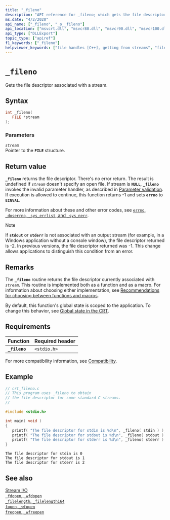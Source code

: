 ```yaml
---
title: "_fileno"
description: "API reference for _fileno; which gets the file descriptor associated with a stream."
ms.date: "4/2/2020"
api_name: ["_fileno", "_o__fileno"]
api_location: ["msvcrt.dll", "msvcr80.dll", "msvcr90.dll", "msvcr100.dll", "msvcr100_clr0400.dll", "msvcr110.dll", "msvcr110_clr0400.dll", "msvcr120.dll", "msvcr120_clr0400.dll", "ucrtbase.dll", "api-ms-win-crt-stdio-l1-1-0.dll", "api-ms-win-crt-private-l1-1-0.dll"]
api_type: ["DLLExport"]
topic_type: ["apiref"]
f1_keywords: ["_fileno"]
helpviewer_keywords: ["file handles [C++], getting from streams", "fileno function", "_fileno function", "streams, getting file handles"]
---
```

# `_fileno`

Gets the file descriptor associated with a stream.

## Syntax

```C
int _fileno(
   FILE *stream
);
```

### Parameters

*`stream`*\
Pointer to the **`FILE`** structure.

## Return value

**`_fileno`** returns the file descriptor. There's no error return. The result is undefined if *`stream`* doesn't specify an open file. If stream is **`NULL`**, **`_fileno`** invokes the invalid parameter handler, as described in [Parameter validation](../parameter-validation.md). If execution is allowed to continue, this function returns -1 and sets **`errno`** to **`EINVAL`**.

For more information about these and other error codes, see [`errno`, `_doserrno`, `_sys_errlist`, and `_sys_nerr`](../errno-doserrno-sys-errlist-and-sys-nerr.md).

> [!NOTE]
> If **`stdout`** or **`stderr`** is not associated with an output stream (for example, in a Windows application without a console window), the file descriptor returned is -2. In previous versions, the file descriptor returned was -1. This change allows applications to distinguish this condition from an error.

## Remarks

The **`_fileno`** routine returns the file descriptor currently associated with *`stream`*. This routine is implemented both as a function and as a macro. For information about choosing either implementation, see [Recommendations for choosing between functions and macros](../recommendations-for-choosing-between-functions-and-macros.md).

By default, this function's global state is scoped to the application. To change this behavior, see [Global state in the CRT](../global-state.md).

## Requirements

|Function|Required header|
|--------------|---------------------|
|**`_fileno`**|`<stdio.h>`|

For more compatibility information, see [Compatibility](../compatibility.md).

## Example

```C
// crt_fileno.c
// This program uses _fileno to obtain
// the file descriptor for some standard C streams.
//

#include <stdio.h>

int main( void )
{
   printf( "The file descriptor for stdin is %d\n", _fileno( stdin ) );
   printf( "The file descriptor for stdout is %d\n", _fileno( stdout ) );
   printf( "The file descriptor for stderr is %d\n", _fileno( stderr ) );
}
```

```Output
The file descriptor for stdin is 0
The file descriptor for stdout is 1
The file descriptor for stderr is 2
```

## See also

[Stream I/O](../stream-i-o.md)\
[`_fdopen`, `_wfdopen`](fdopen-wfdopen.md)\
[`_filelength`, `_filelengthi64`](filelength-filelengthi64.md)\
[`fopen`, `_wfopen`](fopen-wfopen.md)\
[`freopen`, `_wfreopen`](freopen-wfreopen.md)

